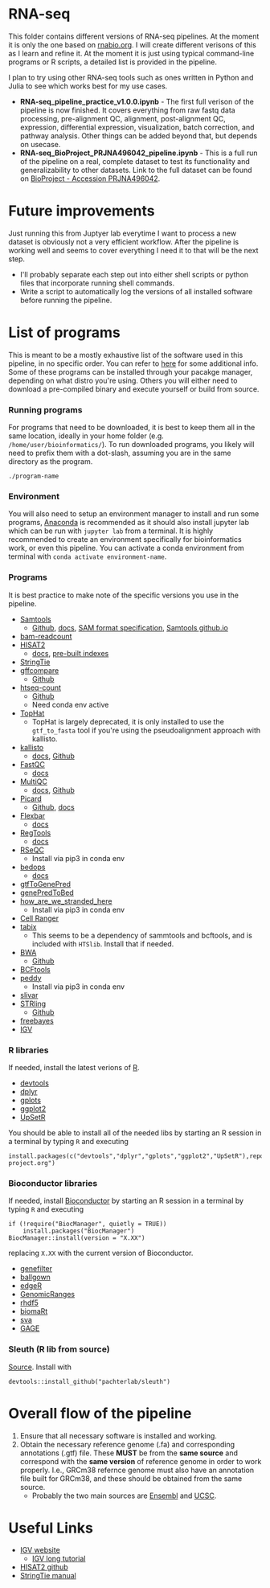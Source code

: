 # RNA-seq

This folder contains different versions of RNA-seq pipelines. At the moment it is only the one based on [rnabio.org](https://rnabio.org). I will create different verisons of this as I learn and refine it. At the moment it is just using typical command-line programs or R scripts, a detailed list is provided in the pipeline.

I plan to try using other RNA-seq tools such as ones written in Python and Julia to see which works best for my use cases.

- **RNA-seq_pipeline_practice_v1.0.0.ipynb** - The first full verison of the pipeline is now finished. It covers everything from raw fastq data processing, pre-alignment QC, alignment, post-alignment QC, expression, differential expression, visualization, batch correction, and pathway analysis. Other things can be added beyond that, but depends on usecase.
- **RNA-seq_BioProject_PRJNA496042_pipeline.ipynb** - This is a full run of the pipeline on a real, complete dataset to test its functionality and generalizability to other datasets. Link to the full dataset can be found on [BioProject - Accession PRJNA496042](https://www.ncbi.nlm.nih.gov/bioproject/?term=PRJNA496042).

# Future improvements

Just running this from Juptyer lab everytime I want to process a new dataset is obviously not a very efficient workflow. After the pipeline is working well and seems to cover everything I need it to that will be the next step.

- I'll probably separate each step out into either shell scripts or python files that incorporate running shell commands.
- Write a script to automatically log the versions of all installed software before running the pipeline.

# List of programs

This is meant to be a mostly exhaustive list of the software used in this pipeline, in no specific order. You can refer to [here](https://rnabio.org/module-00-setup/0000/10/01/Installation/) for some additional info. Some of these programs can be installed through your pacakge manager, depending on what distro you're using. Others you will either need to download a pre-compiled binary and execute yourself or build from source.

### Running programs

For programs that need to be downloaded, it is best to keep them all in the same location, ideally in your home folder (e.g. ```/home/user/bioinformatics/```). To run downloaded programs, you likely will need to prefix them with a dot-slash, assuming you are in the same directory as the program.

```
./program-name
```

### Environment

You will also need to setup an environment manager to install and run some programs, [Anaconda](https://www.anaconda.com/products/distribution) is recommended as it should also install jupyter lab which can be run with ```jupyter lab``` from a terminal. It is highly recommended to create an environment specifically for bioinformatics work, or even this pipeline. You can activate a conda environment from terminal with ```conda activate environment-name```. 

### Programs

It is best practice to make note of the specific versions you use in the pipeline. 

- [Samtools](https://www.htslib.org/)
    - [Github](https://github.com/samtools/samtools), [docs](https://www.htslib.org/doc/samtools.html), [SAM format specification](https://samtools.github.io/hts-specs/SAMv1.pdf), [Samtools github.io](https://samtools.github.io/)
- [bam-readcount](https://github.com/genome/bam-readcount)
- [HISAT2](https://daehwankimlab.github.io/hisat2/)
    - [docs](https://daehwankimlab.github.io/hisat2/manual/), [pre-built indexes](https://daehwankimlab.github.io/hisat2/download/)
- [StringTie](https://ccb.jhu.edu/software/stringtie/index.shtml?t=manual)
- [gffcompare](https://ccb.jhu.edu/software/stringtie/gffcompare.shtml)
    - [Github](https://github.com/gpertea/gffcompare)
- [htseq-count](https://htseq.readthedocs.io/en/master/install.html)
    - [Github](https://github.com/htseq/htseq)
    - Need conda env active
- [TopHat](https://ccb.jhu.edu/software/tophat/index.shtml)
    - TopHat is largely deprecated, it is only installed to use the ```gtf_to_fasta``` tool if you're using the pseudoalignment approach with kallisto.
- [kallisto](https://pachterlab.github.io/kallisto/)
    - [docs](https://pachterlab.github.io/kallisto/manual), [Github](https://github.com/pachterlab/kallisto)
- [FastQC](https://www.bioinformatics.babraham.ac.uk/projects/fastqc/)
    - [docs](https://www.bioinformatics.babraham.ac.uk/projects/fastqc/Help/)
- [MultiQC](https://multiqc.info/)
    - [docs](https://multiqc.info/docs/), [Github](https://www.github.com/ewels/MultiQC)
- [Picard](https://broadinstitute.github.io/picard/)
    - [Github](https://github.com/broadinstitute/picard), [docs](https://broadinstitute.github.io/picard/command-line-overview.html#Overview)
- [Flexbar](https://github.com/seqan/flexbar)
    - [docs](https://github.com/seqan/flexbar/wiki)
- [RegTools](https://github.com/griffithlab/regtools#regtools)
    - [docs](https://regtools.readthedocs.io/en/latest/)
- [RSeQC](https://rseqc.sourceforge.net/)
    - Install via pip3 in conda env
- [bedops](https://bedops.readthedocs.io/en/latest/)
    - [docs](https://bedops.readthedocs.io/en/latest/content/reference/set-operations/bedops.html)
- [gtfToGenePred](https://bioconda.github.io/recipes/ucsc-gtftogenepred/README.html)
- [genePredToBed](https://bioconda.github.io/recipes/ucsc-genepredtobed/README.html)
- [how_are_we_stranded_here](https://github.com/signalbash/how_are_we_stranded_here)
    - Install via pip3 in conda env
- [Cell Ranger](https://support.10xgenomics.com/single-cell-gene-expression/software/pipelines/latest/installation)
- [tabix](https://www.htslib.org/download/)
    - This seems to be a dependency of sammtools and bcftools, and is included with ```HTSlib```. Install that if needed.
- [BWA](https://bio-bwa.sourceforge.net/bwa.shtml)
    - [Github](https://github.com/lh3/bwa)
- [BCFtools](https://www.htslib.org/download/)
- [peddy](https://github.com/brentp/peddy)
    - Install via pip3 in conda env
- [slivar](https://github.com/brentp/slivar)
- [STRling](https://strling.readthedocs.io/en/latest/index.html)
    - [Github](https://github.com/quinlan-lab/STRling)
- [freebayes](https://github.com/freebayes/freebayes)
- [IGV](https://igv.org/)

### R libraries

If needed, install the latest verions of [R](http://www.r-project.org/).

- [devtools](https://cran.r-project.org/web/packages/devtools/index.html)
- [dplyr](https://cran.r-project.org/web/packages/dplyr/index.html)
- [gplots](https://cran.r-project.org/web/packages/gplots/index.html)
- [ggplot2](https://ggplot2.tidyverse.org/)
- [UpSetR](https://cran.r-project.org/web/packages/UpSetR/index.html)

You should be able to install all of the needed libs by starting an R session in a terminal by typing ```R``` and executing 
```
install.packages(c("devtools","dplyr","gplots","ggplot2","UpSetR"),repos="http://cran.us.r-project.org")
```

### Bioconductor libraries

If needed, install [Bioconductor](https://www.bioconductor.org/) by starting an R session in a terminal by typing ```R``` and executing
```
if (!require("BiocManager", quietly = TRUE))
    install.packages("BiocManager")
BiocManager::install(version = "X.XX")
```
replacing ```X.XX``` with the current version of Bioconductor.

- [genefilter](https://bioconductor.org/packages/release/bioc/html/genefilter.html)
- [ballgown](http://bioconductor.org/packages/release/bioc/html/ballgown.html)
- [edgeR](http://www.bioconductor.org/packages/release/bioc/html/edgeR.html)
- [GenomicRanges](http://bioconductor.org/packages/release/bioc/html/GenomicRanges.html)
- [rhdf5](https://www.bioconductor.org/packages/release/bioc/html/rhdf5.html)
- [biomaRt](https://bioconductor.org/packages/release/bioc/html/biomaRt.html)
- [sva](https://www.bioconductor.org/packages/release/bioc/html/sva.html)
- [GAGE](https://bioconductor.org/packages/release/bioc/html/gage.html)

### Sleuth (R lib from source)

[Source](https://pachterlab.github.io/sleuth/download). Install with
```
devtools::install_github("pachterlab/sleuth")
```

# Overall flow of the pipeline

1. Ensure that all necessary software is installed and working.
2. Obtain the necessary reference genome (.fa) and corresponding annotations (.gtf) file. These **MUST** be from the **same source** and correspond with the **same version** of reference genome in order to work properly. I.e., GRCm38 refernce genome must also have an annotation file built for GRCm38, and these should be obtained from the same source.
    - Probably the two main sources are [Ensembl](https://useast.ensembl.org/index.html) and [UCSC]().

# Useful Links

- [IGV website](https://software.broadinstitute.org/software/igv/home)
    - [IGV long tutorial](https://rnabio.org/assets/module_2/IGV_Tutorial_Long_BroadInstitute.pdf)
- [HISAT2 github](https://github.com/DaehwanKimLab/hisat2)
- [StringTie manual](https://ccb.jhu.edu/software/stringtie/index.shtml?t=manual)
